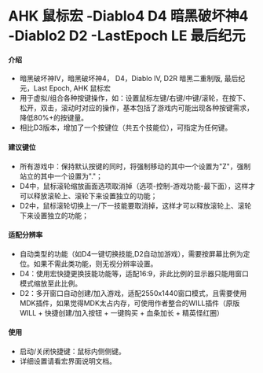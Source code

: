 # AHK 鼠标宏 -Diablo4 D4 暗黑破坏神4 -Diablo2 D2 -LastEpoch LE 最后纪元

#### 介绍
* 暗黑破坏神IV，暗黑破坏神4， D4，Diablo IV, D2R 暗黑二重制版, 最后纪元，Last Epoch,  AHK 鼠标宏
* 用于虚拟/组合各种按键操作，如：设置鼠标左键/右键/中键/滚轮，在按下、松开，双击，滚动时对应的操作，基本包括了游戏内可能出现各种按键需求，降低80%+的按键量。
* 相比D3版本，增加了一个按键位（共五个技能位），可指定为任何键。

#### 建议键位

* 所有游戏中：保持默认按键的同时，将强制移动的其中一个设置为"Z"，强制站立的其中一个设置为"."；
* D4中，鼠标滚轮缩放画面选项取消掉（选项-控制-游戏功能-最下面），这样才可以释放滚轮上、滚轮下来设置独立的功能；
* D2中，鼠标滚轮切换上一/下一技能要取消掉，这样才可以释放滚轮上、滚轮下来设置独立的功能；

#### 适配分辨率
* 自动类型的功能（如D4一键切换技能,D2自动加游戏），需要按屏幕比例为定位。如果不需此类功能，则无视分辨率设置。
* D4：使用宏快捷更换技能功能等，适配16:9，非此比例的显示器只能用窗口模式缩放至此比例。
* D2：多开窗口自动创建/加入游戏，适配2550x1440窗口模式，且需要使用MDK插件，如果觉得MDK太占内存，可使用作者整合的WILL插件（原版WILL + 快捷创建/加入按钮 + 一键购买 + 血条加长 + 精英怪红圈）

#### 使用

* 启动/关闭快捷键：鼠标内侧侧键。
* 详细设置请看宏界面说明文档。